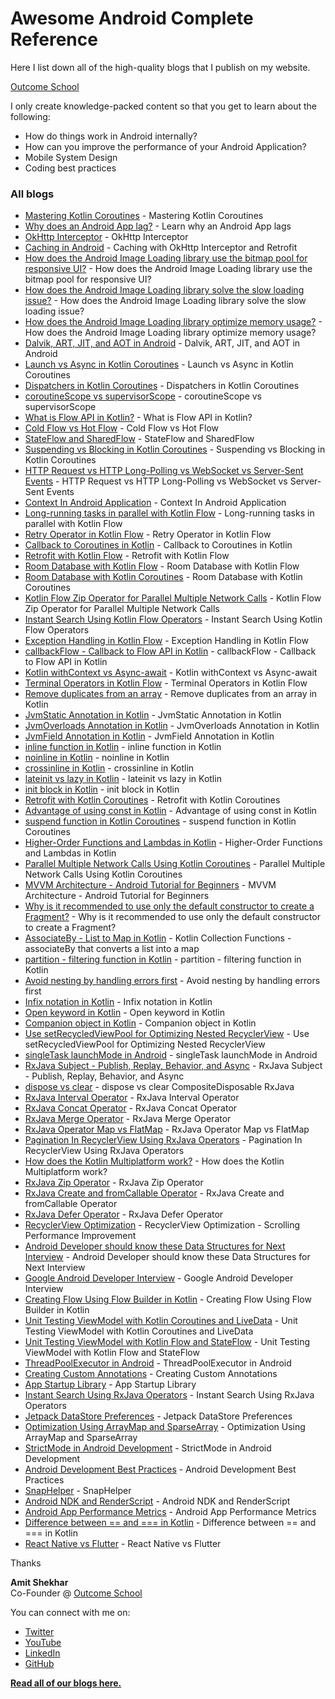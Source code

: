 # Awesome Android Complete Reference

Here I list down all of the high-quality blogs that I publish on my website. 

[Outcome School](https://outcomeschool.com)

I only create knowledge-packed content so that you get to learn about the following:
- How do things work in Android internally?
- How can you improve the performance of your Android Application?
- Mobile System Design
- Coding best practices

### All blogs

- [Mastering Kotlin Coroutines](https://outcomeschool.com/blog/kotlin-coroutines) - Mastering Kotlin Coroutines
- [Why does an Android App lag?](https://outcomeschool.com/blog/android-app-lag) - Learn why an Android App lags
- [OkHttp Interceptor](https://outcomeschool.com/blog/okhttp-interceptor) - OkHttp Interceptor
- [Caching in Android](https://outcomeschool.com/blog/caching-with-okhttp-interceptor-and-retrofit) - Caching with OkHttp Interceptor and Retrofit
- [How does the Android Image Loading library use the bitmap pool for responsive UI?](https://outcomeschool.com/blog/android-image-loading-library-use-bitmap-pool-for-responsive-ui) - How does the Android Image Loading library use the bitmap pool for responsive UI?
- [How does the Android Image Loading library solve the slow loading issue?](https://outcomeschool.com/blog/android-image-loading-library-solve-the-slow-loading-issue) - How does the Android Image Loading library solve the slow loading issue?
- [How does the Android Image Loading library optimize memory usage?](https://outcomeschool.com/blog/android-image-loading-library-optimize-memory-usage) - How does the Android Image Loading library optimize memory usage?
- [Dalvik, ART, JIT, and AOT in Android](https://outcomeschool.com/blog/dalvik-art-jit-aot) - Dalvik, ART, JIT, and AOT in Android
- [Launch vs Async in Kotlin Coroutines](https://outcomeschool.com/blog/launch-vs-async-in-kotlin-coroutines) - Launch vs Async in Kotlin Coroutines
- [Dispatchers in Kotlin Coroutines](https://outcomeschool.com/blog/dispatchers-in-kotlin-coroutines) - Dispatchers in Kotlin Coroutines
- [coroutineScope vs supervisorScope](https://outcomeschool.com/blog/coroutinescope-vs-supervisorscope) - coroutineScope vs supervisorScope
- [What is Flow API in Kotlin?](https://outcomeschool.com/blog/flow-api-in-kotlin) - What is Flow API in Kotlin?
- [Cold Flow vs Hot Flow](https://outcomeschool.com/blog/cold-flow-vs-hot-flow) - Cold Flow vs Hot Flow
- [StateFlow and SharedFlow](https://outcomeschool.com/blog/stateflow-and-sharedflow) - StateFlow and SharedFlow
- [Suspending vs Blocking in Kotlin Coroutines](https://www.youtube.com/watch?v=V2lL_aJp17I) - Suspending vs Blocking in Kotlin Coroutines
- [HTTP Request vs HTTP Long-Polling vs WebSocket vs Server-Sent Events](https://outcomeschool.com/blog/http-request-long-polling-websocket-sse) - HTTP Request vs HTTP Long-Polling vs WebSocket vs Server-Sent Events
- [Context In Android Application](https://outcomeschool.com/blog/context-in-android-application) - Context In Android Application
- [Long-running tasks in parallel with Kotlin Flow](https://outcomeschool.com/blog/long-running-tasks-in-parallel-with-kotlin-flow) - Long-running tasks in parallel with Kotlin Flow
- [Retry Operator in Kotlin Flow](https://outcomeschool.com/blog/retry-operator-in-kotlin-flow) - Retry Operator in Kotlin Flow
- [Callback to Coroutines in Kotlin](https://outcomeschool.com/blog/callback-to-coroutines-in-kotlin) - Callback to Coroutines in Kotlin
- [Retrofit with Kotlin Flow](https://outcomeschool.com/blog/retrofit-with-kotlin-flow) - Retrofit with Kotlin Flow
- [Room Database with Kotlin Flow](https://outcomeschool.com/blog/room-database-with-kotlin-flow) - Room Database with Kotlin Flow
- [Room Database with Kotlin Coroutines](https://outcomeschool.com/blog/room-database-with-kotlin-coroutines) - Room Database with Kotlin Coroutines
- [Kotlin Flow Zip Operator for Parallel Multiple Network Calls](https://outcomeschool.com/blog/kotlin-flow-zip-operator-parallel-multiple-network-calls) - Kotlin Flow Zip Operator for Parallel Multiple Network Calls
- [Instant Search Using Kotlin Flow Operators](https://outcomeschool.com/blog/instant-search-using-kotlin-flow-operators) - Instant Search Using Kotlin Flow Operators
- [Exception Handling in Kotlin Flow](https://outcomeschool.com/blog/exception-handling-in-kotlin-flow) - Exception Handling in Kotlin Flow
- [callbackFlow - Callback to Flow API in Kotlin](https://outcomeschool.com/blog/callback-to-flow-api-in-kotlin) - callbackFlow - Callback to Flow API in Kotlin
- [Kotlin withContext vs Async-await](https://outcomeschool.com/blog/kotlin-withcontext-vs-async-await) - Kotlin withContext vs Async-await
- [Terminal Operators in Kotlin Flow](https://outcomeschool.com/blog/terminal-operators-in-kotlin-flow) - Terminal Operators in Kotlin Flow
- [Remove duplicates from an array](https://outcomeschool.com/blog/remove-duplicates-from-an-array-in-kotlin) - Remove duplicates from an array in Kotlin
- [JvmStatic Annotation in Kotlin](https://outcomeschool.com/blog/jvmstatic-annotation-in-kotlin) - JvmStatic Annotation in Kotlin
- [JvmOverloads Annotation in Kotlin](https://outcomeschool.com/blog/jvmoverloads-annotation-in-kotlin) - JvmOverloads Annotation in Kotlin
- [JvmField Annotation in Kotlin](https://outcomeschool.com/blog/jvmfield-annotation-in-kotlin) - JvmField Annotation in Kotlin
- [inline function in Kotlin](https://outcomeschool.com/blog/inline-function-in-kotlin) - inline function in Kotlin
- [noinline in Kotlin](https://outcomeschool.com/blog/noinline-in-kotlin) - noinline in Kotlin
- [crossinline in Kotlin](https://outcomeschool.com/blog/crossinline-in-kotlin) - crossinline in Kotlin
- [lateinit vs lazy in Kotlin](https://outcomeschool.com/blog/lateinit-vs-lazy-in-kotlin) - lateinit vs lazy in Kotlin
- [init block in Kotlin](https://outcomeschool.com/blog/init-block-in-kotlin) - init block in Kotlin
- [Retrofit with Kotlin Coroutines](https://outcomeschool.com/blog/retrofit-with-kotlin-coroutines) - Retrofit with Kotlin Coroutines
- [Advantage of using const in Kotlin](https://outcomeschool.com/blog/const-in-kotlin) - Advantage of using const in Kotlin
- [suspend function in Kotlin Coroutines](https://outcomeschool.com/blog/suspend-function-in-kotlin-coroutines) - suspend function in Kotlin Coroutines
- [Higher-Order Functions and Lambdas in Kotlin](https://outcomeschool.com/blog/higher-order-functions-and-lambdas-in-kotlin) - Higher-Order Functions and Lambdas in Kotlin
- [Parallel Multiple Network Calls Using Kotlin Coroutines](https://outcomeschool.com/blog/parallel-multiple-network-calls-using-kotlin-coroutines) - Parallel Multiple Network Calls Using Kotlin Coroutines
- [MVVM Architecture - Android Tutorial for Beginners](https://outcomeschool.com/blog/mvvm-architecture-android) - MVVM Architecture - Android Tutorial for Beginners
- [Why is it recommended to use only the default constructor to create a Fragment?](https://outcomeschool.com/blog/default-constructor-to-create-a-fragment) - Why is it recommended to use only the default constructor to create a Fragment? 
- [AssociateBy - List to Map in Kotlin](https://outcomeschool.com/blog/associateby-list-to-map-in-kotlin) - Kotlin Collection Functions - associateBy that converts a list into a map
- [partition - filtering function in Kotlin](https://outcomeschool.com/blog/partition-filtering-function-in-kotlin) - partition - filtering function in Kotlin
- [Avoid nesting by handling errors first](https://outcomeschool.com/blog/avoid-nesting-by-handling-errors-first) - Avoid nesting by handling errors first
- [Infix notation in Kotlin](https://outcomeschool.com/blog/infix-notation-in-kotlin) - Infix notation in Kotlin
- [Open keyword in Kotlin](https://outcomeschool.com/blog/open-keyword-in-kotlin) - Open keyword in Kotlin
- [Companion object in Kotlin](https://outcomeschool.com/blog/companion-object-in-kotlin) - Companion object in Kotlin
- [Use setRecycledViewPool for Optimizing Nested RecyclerView](https://outcomeschool.com/blog/setrecycledviewpool-for-optimizing-nested-recyclerview) - Use setRecycledViewPool for Optimizing Nested RecyclerView
- [singleTask launchMode in Android](https://outcomeschool.com/blog/singletask-launchmode-in-android) - singleTask launchMode in Android
- [RxJava Subject - Publish, Replay, Behavior, and Async](https://outcomeschool.com/blog/rxjava-subject-publish-replay-behavior-async) - RxJava Subject - Publish, Replay, Behavior, and Async
- [dispose vs clear](https://outcomeschool.com/blog/dispose-vs-clear-compositedisposable-rxjava) - dispose vs clear CompositeDisposable RxJava
- [RxJava Interval Operator](https://outcomeschool.com/blog/rxjava-interval-operator) - RxJava Interval Operator
- [RxJava Concat Operator](https://outcomeschool.com/blog/rxjava-concat-operator) - RxJava Concat Operator
- [RxJava Merge Operator](https://outcomeschool.com/blog/rxjava-merge-operator) - RxJava Merge Operator
- [RxJava Operator Map vs FlatMap](https://outcomeschool.com/blog/rxjava-map-vs-flatmap) - RxJava Operator Map vs FlatMap
- [Pagination In RecyclerView Using RxJava Operators](https://outcomeschool.com/blog/pagination-in-recyclerview-using-rxjava-operators) - Pagination In RecyclerView Using RxJava Operators
- [How does the Kotlin Multiplatform work?](https://outcomeschool.com/blog/how-does-the-kotlin-multiplatform-work) - How does the Kotlin Multiplatform work?
- [RxJava Zip Operator](https://outcomeschool.com/blog/rxjava-zip-operator) - RxJava Zip Operator
- [RxJava Create and fromCallable Operator](https://outcomeschool.com/blog/rxjava-create-and-fromcallable-operator) - RxJava Create and fromCallable Operator
- [RxJava Defer Operator](https://outcomeschool.com/blog/rxjava-defer-operator) - RxJava Defer Operator
- [RecyclerView Optimization](https://outcomeschool.com/blog/recyclerview-optimization) - RecyclerView Optimization - Scrolling Performance Improvement
- [Android Developer should know these Data Structures for Next Interview](https://outcomeschool.com/blog/android-developer-should-know-these-data-structures-for-next-interview) - Android Developer should know these Data Structures for Next Interview
- [Google Android Developer Interview](https://outcomeschool.com/blog/google-android-developer-interview) - Google Android Developer Interview
- [Creating Flow Using Flow Builder in Kotlin](https://outcomeschool.com/blog/creating-flow-using-flow-builder-in-kotlin) - Creating Flow Using Flow Builder in Kotlin
- [Unit Testing ViewModel with Kotlin Coroutines and LiveData](https://outcomeschool.com/blog/unit-testing-viewmodel-with-kotlin-coroutines-and-livedata) - Unit Testing ViewModel with Kotlin Coroutines and LiveData
- [Unit Testing ViewModel with Kotlin Flow and StateFlow](https://outcomeschool.com/blog/unit-testing-viewmodel-with-kotlin-flow-and-stateflow) - Unit Testing ViewModel with Kotlin Flow and StateFlow
- [ThreadPoolExecutor in Android](https://outcomeschool.com/blog/threadpoolexecutor-in-android) - ThreadPoolExecutor in Android
- [Creating Custom Annotations](https://outcomeschool.com/blog/creating-custom-annotations) - Creating Custom Annotations
- [App Startup Library](https://outcomeschool.com/blog/app-startup-library) - App Startup Library
- [Instant Search Using RxJava Operators](https://outcomeschool.com/blog/instant-search-using-rxjava-operators) - Instant Search Using RxJava Operators
- [Jetpack DataStore Preferences](https://outcomeschool.com/blog/jetpack-datastore-preferences) - Jetpack DataStore Preferences
- [Optimization Using ArrayMap and SparseArray](https://outcomeschool.com/blog/optimization-using-arraymap-and-sparsearray) - Optimization Using ArrayMap and SparseArray
- [StrictMode in Android Development](https://outcomeschool.com/blog/strictmode-in-android-development) - StrictMode in Android Development
- [Android Development Best Practices](https://outcomeschool.com/blog/android-development-best-practices) - Android Development Best Practices
- [SnapHelper](https://outcomeschool.com/blog/snaphelper) - SnapHelper
- [Android NDK and RenderScript](https://outcomeschool.com/blog/ndk-and-renderscript) - Android NDK and RenderScript
- [Android App Performance Metrics](https://outcomeschool.com/blog/android-app-performance-metrics) - Android App Performance Metrics
- [Difference between == and === in Kotlin](https://outcomeschool.com/blog/structural-and-referential-equality-in-kotlin) - Difference between == and === in Kotlin
- [React Native vs Flutter](https://outcomeschool.com/blog/react-native-vs-flutter) - React Native vs Flutter


Thanks

**Amit Shekhar**\
Co-Founder @ [Outcome School](https://outcomeschool.com)

You can connect with me on:

- [Twitter](https://twitter.com/amitiitbhu)
- [YouTube](https://www.youtube.com/@amitshekhar)
- [LinkedIn](https://www.linkedin.com/in/amit-shekhar-iitbhu)
- [GitHub](https://github.com/amitshekhariitbhu)

[**Read all of our blogs here.**](https://outcomeschool.com/blog)
